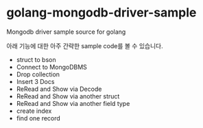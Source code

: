 # golang-mongodb-driver-sample
Mongodb driver sample source for golang

아래 기능에 대한 아주 간략한 sample code를 볼 수 있습니다.

* struct to bson
* Connect to MongoDBMS
* Drop collection
* Insert 3 Docs
* ReRead and Show via Decode
* ReRead and Show via another struct
* ReRead and Show via another field type
* create index
* find one record

